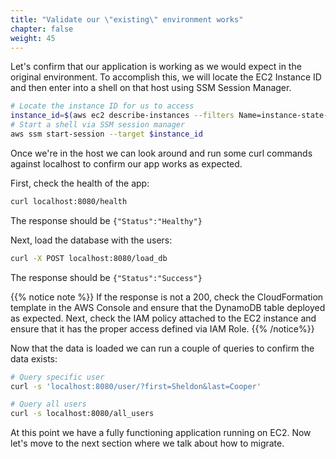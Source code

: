 ```yaml
---
title: "Validate our \"existing\" environment works"
chapter: false
weight: 45
---
```


Let's confirm that our application is working as we would expect in the original environment.
To accomplish this, we will locate the EC2 Instance ID and then enter into a shell on that host using SSM Session Manager.

```bash
# Locate the instance ID for us to access
instance_id=$(aws ec2 describe-instances --filters Name=instance-state-name,Values=running Name=tag:Name,Values=BuildEc2EnvironmentStack/ApplicationASG --query Reservations[].Instances[0].InstanceId --output text)
# Start a shell via SSM session manager
aws ssm start-session --target $instance_id
```

Once we're in the host we can look around and run some curl commands against localhost to confirm our app works as expected.

First, check the health of the app:

```bash
curl localhost:8080/health
```

The response should be `{"Status":"Healthy"}`

Next, load the database with the users:

```bash
curl -X POST localhost:8080/load_db
```

The response should be `{"Status":"Success"}`

{{% notice note %}}
If the response is not a 200, check the CloudFormation template in the AWS Console and ensure that the DynamoDB table deployed as expected.
Next, check the IAM policy attached to the EC2 instance and ensure that it has the proper access defined via IAM Role.
{{% /notice%}}

Now that the data is loaded we can run a couple of queries to confirm the data exists:

```bash
# Query specific user
curl -s 'localhost:8080/user/?first=Sheldon&last=Cooper'
```

```bash
# Query all users
curl -s localhost:8080/all_users
```

At this point we have a fully functioning application running on EC2. 
Now let's move to the next section where we talk about how to migrate.
